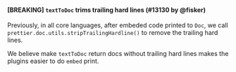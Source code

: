 #### [BREAKING] `textToDoc` trims trailing hard lines (#13130 by @fisker)

Previously, in all core languages, after embeded code printed to `Doc`, we call `prettier.doc.utils.stripTrailingHardline()` to remove the trailing hard lines.

We believe make `textToDoc` return docs without trailing hard lines makes the plugins easier to do `embed` print.
